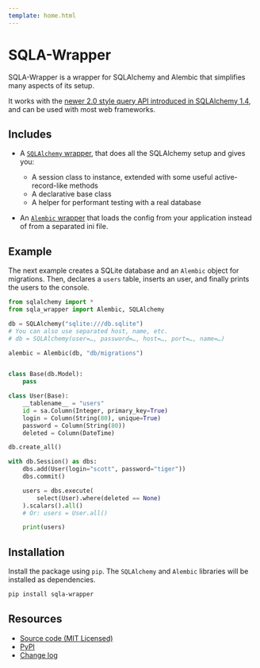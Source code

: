 ```yaml
---
template: home.html
---
```

# SQLA-Wrapper

SQLA-Wrapper is a wrapper for SQLAlchemy and Alembic that simplifies many aspects of its setup.

It works with the [newer 2.0 style query API introduced in SQLAlchemy 1.4](https://docs.sqlalchemy.org/en/14/glossary.html#term-2.0-style), and can be used with most web frameworks.

## Includes

- A [`SQLAlchemy` wrapper](sqlalchemy-wrapper), that does all the SQLAlchemy setup and gives you:
    - A session class to instance, extended with some useful active-record-like methods
    - A declarative base class
    - A helper for performant testing with a real database

- An [`Alembic` wrapper](alembic-wrapper) that loads the config from your application instead of from a separated ini file.


## Example

The next example creates a SQLite database and an `Alembic` object for migrations. Then, declares a `users` table, inserts an user, and finally prints the users to the console.

```python
from sqlalchemy import *
from sqla_wrapper import Alembic, SQLAlchemy

db = SQLAlchemy("sqlite:///db.sqlite")
# You can also use separated host, name, etc.
# db = SQLAlchemy(user=…, password=…, host=…, port=…, name=…)

alembic = Alembic(db, "db/migrations")


class Base(db.Model):
    pass

class User(Base):
    __tablename__ = "users"
    id = sa.Column(Integer, primary_key=True)
    login = Column(String(80), unique=True)
    password = Column(String(80))
    deleted = Column(DateTime)

db.create_all()

with db.Session() as dbs:
    dbs.add(User(login="scott", password="tiger"))
    dbs.commit()

    users = dbs.execute(
        select(User).where(deleted == None)
    ).scalars().all()
    # Or: users = User.all()

    print(users)
```

## Installation

Install the package using `pip`. The `SQLAlchemy` and `Alembic` libraries will be installed as dependencies.

```bash
pip install sqla-wrapper
```

## Resources

- [Source code (MIT Licensed)](https://github.com/jpsca/sqla-wrapper)
- [PyPI](https://pypi.org/project/sqla-wrapper/)
- [Change log](https://github.com/jpsca/sqla-wrapper/releases)

